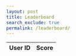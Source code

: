 ```yaml
---
layout: post 
title: Leaderboard
search_exclude: true
permalink: /leaderboard/
---
```


<html lang="en">
<body>

  <table id="leaderboard">
    <thead>
      <tr>
        <th>User ID</th>
        <th>Score</th>
      </tr>
    </thead>
    <tbody>
      <!-- Rows will be inserted here -->
    </tbody>
  </table>

  <script>
    fetch('http://127.0.0.1:3434/api/score/all_users')
      .then(response => response.json())
      .then(data => {
      })
      .catch(error => {
        console.error('Error fetching leaderboard data:', error);
      });
  </script>

</body>
</html>